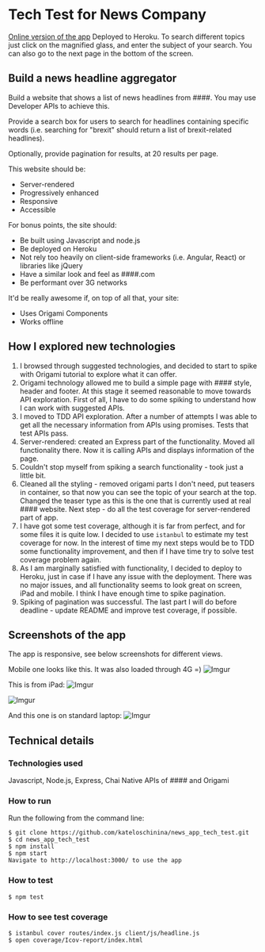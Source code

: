 # Tech Test for News Company

[Online version of the app](https://k-loschinina-news-app.herokuapp.com/)
Deployed to Heroku. To search different topics just click on the magnified glass, and enter the subject of your search. You can also go to the next page in the bottom of the screen.

Build a news headline aggregator
----
Build a website that shows a list of news headlines from ####. You may use Developer APIs to achieve this.

Provide a search box for users to search for headlines containing specific words (i.e. searching for "brexit" should return a list of brexit-related headlines).

Optionally, provide pagination for results, at 20 results per page.

This website should be:
* Server-rendered
* Progressively enhanced
* Responsive
* Accessible


For bonus points, the site should:
* Be built using Javascript and node.js
* Be deployed on Heroku
* Not rely too heavily on client-side frameworks (i.e. Angular, React) or libraries like jQuery
* Have a similar look and feel as ####.com
* Be performant over 3G networks


It'd be really awesome if, on top of all that, your site:
* Uses Origami Components
* Works offline

How I explored new technologies
----
1. I browsed through suggested technologies, and decided to start to spike with Origami tutorial to explore what it can offer.
2. Origami technology allowed me to build a simple page with #### style, header and footer. At this stage it seemed reasonable to move towards API exploration. First of all, I have to do some spiking to understand how I can work with suggested APIs.
3. I moved to TDD API exploration. After a number of attempts I was able to get all the necessary information from APIs using promises. Tests that test APIs pass.
4. Server-rendered: created an Express part of the functionality. Moved all functionality there. Now it is calling APIs and displays information of the page.
5. Couldn't stop myself from spiking a search functionality - took just a little bit.
6. Cleaned all the styling - removed origami parts I don't need, put teasers in container, so that now you can see the topic of your search at the top. Changed the teaser type as this is the one that is currently used at real #### website. Next step - do all the test coverage for server-rendered part of app.
7. I have got some test coverage, although it is far from perfect, and for some files it is quite low. I decided to use `istanbul` to estimate my test coverage for now. In the interest of time my next steps would be to TDD some functionality improvement, and then if I have time try to solve test coverage problem again.
8. As I am marginally satisfied with functionality, I decided to deploy to Heroku, just in case if I have any issue with the deployment. There was no major issues, and all functionality seems to look great on screen, iPad and mobile. I think I have enough time to spike pagination.
9. Spiking of pagination was successful. The last part I will do before deadline - update README and improve test coverage, if possible.

Screenshots of the app
----
The app is responsive, see below screenshots for different views.

Mobile one looks like this. It was also loaded through 4G =)
![Imgur](http://i.imgur.com/E92MUIE.png)

This is from iPad:
![Imgur](http://i.imgur.com/DitxiN0.jpg)

![Imgur](http://i.imgur.com/YmcBOfu.jpg)

And this one is on standard laptop:
![Imgur](http://i.imgur.com/Fl6Jnkv.png)

Technical details
----
### Technologies used

Javascript, Node.js, Express, Chai
Native APIs of #### and Origami

### How to run
Run the following from the command line:
```
$ git clone https://github.com/kateloschinina/news_app_tech_test.git
$ cd news_app_tech_test
$ npm install
$ npm start
Navigate to http://localhost:3000/ to use the app
```

### How to test
```
$ npm test
```

### How to see test coverage
```
$ istanbul cover routes/index.js client/js/headline.js
$ open coverage/Icov-report/index.html
```
